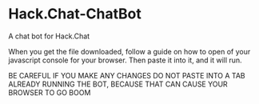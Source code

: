 # Hack.Chat-ChatBot
A chat bot for Hack.Chat

When you get the file downloaded, follow a guide on how to open of your javascript console for your browser.
Then paste it into it, and it will run.

BE CAREFUL IF YOU MAKE ANY CHANGES DO NOT PASTE INTO A TAB ALREADY RUNNING THE BOT, BECAUSE THAT CAN CAUSE YOUR BROWSER TO GO BOOM

